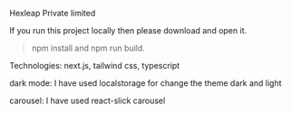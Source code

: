 Hexleap Private limited

If you run this project locally then please download and open it.
> npm install and npm run build.

Technologies: 
next.js, tailwind css, typescript

dark mode: I have used localstorage for change the theme dark and light

carousel: I have used react-slick carousel

